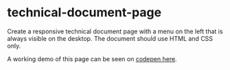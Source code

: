 # technical-document-page
Create a responsive technical document page with a menu on the left that is always visible on the desktop. The document should use HTML and CSS only.

A working demo of this page can be seen on [codepen here](https://codepen.io/nickihastings/full/xxKMMVX).
